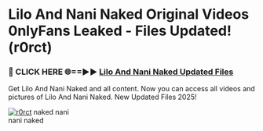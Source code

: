 # Lilo And Nani Naked Original Videos 0nlyFans Leaked - Files Updated! (r0rct)

<h3>🔴 CLICK HERE 🌐==►► <a href="https://tinyurl.com/up5wt9bj" rel="nofollow">Lilo And Nani Naked Updated Files</a></h3>

Get Lilo And Nani Naked and all content. Now you can access all videos and pictures of Lilo And Nani Naked. New Updated Files 2025!

[![r0rct](https://i.imgur.com/ABiUzMV.gif)](https://tinyurl.com/up5wt9bj)
naked nani<br>
nani naked